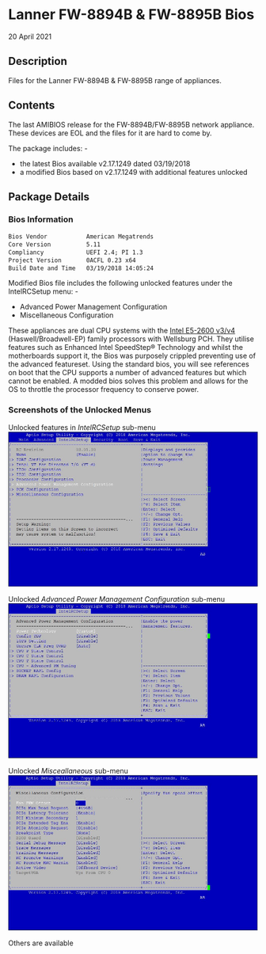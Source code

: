 # Lanner FW-8894B &amp; FW-8895B Bios

20 April 2021

## Description
Files for the Lanner FW-8894B &amp; FW-8895B range of appliances.

## Contents
The last AMIBIOS release for the FW-8894B/FW-8895B network appliance. These devices are EOL and the files for it are hard to come by.

The package includes: -
  - the latest Bios available v2.17.1249 dated 03/19/2018
  - a modified Bios based on v2.17.1249 with additional features unlocked

## Package Details

### Bios Information
	Bios Vendor           American Megatrends
	Core Version          5.11
	Compliancy            UEFI 2.4; PI 1.3
	Project Version       0ACFL 0.23 x64
	Build Date and Time   03/19/2018 14:05:24

Modified Bios file includes the following unlocked features under the IntelRCSetup menu: -
- Advanced Power Management Configuration
- Miscellaneous Configuration

These appliances are dual CPU systems with the [Intel E5-2600 v3/v4](https://ark.intel.com/content/www/us/en/ark/products/series/59138/intel-xeon-processor-e5-family.html) (Haswell/Broadwell-EP) family processors with Wellsburg PCH. They utilise features such as Enhanced Intel SpeedStep® Technology and whilst the motherboards support it, the Bios was purposely crippled preventing use of the advanced featureset. Using the standard bios, you will see references on boot that the CPU supports a number of advanced features but which cannot be enabled. A modded bios solves this problem and allows for the OS to throttle the processor frequency to conserve power.

### Screenshots of the Unlocked Menus

Unlocked features in *IntelRCSetup* sub-menu
![Root Menu](https://github.com/ThePopolou/Lanner/blob/main/Screenshots/Screenshot%201.JPG)

Unlocked *Advanced Power Management Configuration* sub-menu
![Advanced Power Management Configuration](https://github.com/ThePopolou/Lanner/blob/main/Screenshots/Screenshot%202.JPG)

Unlocked *Misceallaneous* sub-menu
![Advanced Power Management Configuration](https://github.com/ThePopolou/Lanner/blob/main/Screenshots/Screenshot%203.JPG)

Others are available
